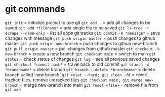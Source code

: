 # git commands

`git init` = initialize project to use git
`git add .` = add all changes to be saved
`git add *filename*` = add single file to be saved
`git ls-tree -r scrape --name-only` = list all apps git tracks
`git commit -m "message"` = save changes with message
`git push origin master` = push changes to github master
`git push origin new-branch` = push changes to github new-branch
`git pull origin master` = pull changes from github master
`git checkout -b new-branch` = create a new branch
`git checkout main` = switch to main
`git status` = check status of changes
`git log` = see all previous saved changes
`git checkout *commit hash*` = travel back to old commit
`git branch -d *branchname*` = delete branch
`git branch --delete *branchname*` = delete branch called 'new branch'
`git reset --hard; git clean -fd` = revert tracked files, remove untracked files
`git checkout main; git merge new-branch` = merge new-branch into main
`git reset <file>` = remove file from `git add`